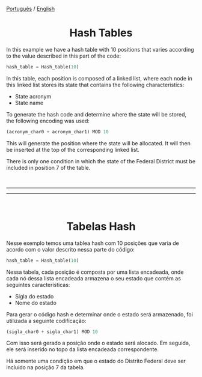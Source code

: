 [Português](#tabelas-hash) / [English](#hash-tables)

<div style="text-align: center;">

# Hash Tables

</div>

In this example we have a hash table with 10 positions that varies according to the value described in this part of the code:

```py
hash_table = Hash_table(10)
```

In this table, each position is composed of a linked list, where each node in this linked list stores its state that contains the following characteristics:
* State acronym
* State name

To generate the hash code and determine where the state will be stored, the following encoding was used:

```py
(acronym_char0 + acronym_char1) MOD 10
```

This will generate the position where the state will be allocated. It will then be inserted at the top of the corresponding linked list.

There is only one condition in which the state of the Federal District must be included in position 7 of the table.

<br />

-------------------------------------------------- 

-------------------------------------------------- 

<br />

<div style="text-align: center;">

# Tabelas Hash

</div>

Nesse exemplo temos uma tablea hash com 10 posições que varia de acordo com o valor descrito nessa parte do código:

```py
hash_table = Hash_table(10)
```

Nessa tabela, cada posição é composta por uma lista encadeada, onde cada nó dessa lista encadeada armazena o seu estado que contém as seguintes características:
* Sigla do estado
* Nome do estado

Para gerar o código hash e determinar onde o estado será armazenado, foi utilizada a seguinte codificação:

```py
(sigla_char0 + sigla_char1) MOD 10
```

Com isso será gerado a posição onde o estado será alocado. Em seguida, ele será inserido no topo da lista encadeada correspondente.

Há somente uma condição em que o estado do Distrito Federal deve ser incluído na posição 7 da tabela.